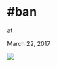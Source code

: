 # #ban










at

March 22, 2017















![](Screenshot%2Bfrom%2B2017-03-22%2B09-10-05.png)
